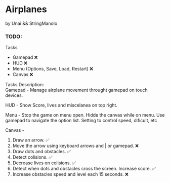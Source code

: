 # Airplanes

by Unai && StringManolo


### TODO:
Tasks 
- Gamepad ❌  
- HUD ❌  
- Menu (Options, Save, Load, Restart) ❌  
- Canvas ❌  

Tasks Description:  
Gamepad - Manage airplane movement throught gamepad on touch devices.  
  
HUD - Show Score, lives and miscelanea on top right.  

Menu - Stop the game on menu open. Hidde the canvas while on menu. Use gamepad to navigate the option list. Setting to control speed, dificult, etc 
  
Canvas -
1. Draw an arrow. ✅  
2. Move the arrow using keyboard arrows and | or gamepad. ❌  
3. Draw dots and obstacles. ✅  
4. Detect colisions. ✅  
5. Decrease lives on colisions. ✅  
6. Detect when dots and obstacles cross the screen. Increase score. ✅ 
7. Increase obstacles speed and level each 15 seconds. ❌  
 

